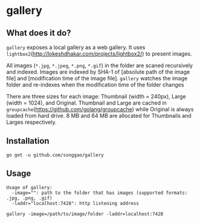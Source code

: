 # gallery

## What does it do?
`gallery` exposes a local gallery as a web gallery. It uses `lightbox2`(http://lokeshdhakar.com/projects/lightbox2/) to present images.

All images (`*.jpg`, `*.jpeg`, `*.png`, `*.gif`) in the folder are scaned
recursively and indexed. Images are indexed by SHA-1 of [absolute path of the
image file] and [modification time of the image file]. `gallery` watches the
image folder and re-indexes when the modification time of the folder changes

There are three sizes for each image: Thumbnail (width = 240px), Large (width = 1024), and Original. Thumbnail and Large are cached in `groupcache`(https://github.com/golang/groupcache) while Original is always loaded from hard drive. 8 MB and 64 MB are allocated for Thumbnails and Larges respectively.


## Installation
```
go get -u github.com/songgao/gallery
```

## Usage
```
Usage of gallery:
  -image="": path to the folder that has images (supported formats: .jpg, .png, .gif)
  -laddr="localhost:7428": http listening address
```

```
gallery -image=/path/to/image/folder -laddr=localhost:7428
```
